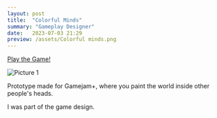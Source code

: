 ```yaml
---
layout: post
title:  "Colorful Minds"
summary: "Gameplay Designer"
date:   2023-07-03 21:29
preview: /assets/Colorful minds.png
---
```


[Play the Game!](https://ikarosiqueira.itch.io/colorful-minds)

![Picture 1](/assets/minds_gameplay.png)

Prototype made for Gamejam+, where you paint the world inside other people's heads.

I was part of the game design.

